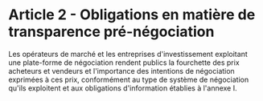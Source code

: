 # Article 2 - Obligations en matière de transparence pré-négociation


Les opérateurs de marché et les entreprises d'investissement exploitant une plate-forme de négociation rendent publics la fourchette des prix acheteurs et vendeurs et l'importance des intentions de négociation exprimées à ces prix, conformément au type de système de négociation qu'ils exploitent et aux obligations d'information établies à l'annexe I.
